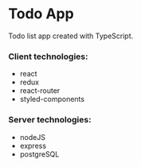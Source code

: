 <h1>Todo App</h1>
<p>Todo list app created with TypeScript.</p>
<h3>Client technologies:</h3>
<ul>
    <li>react</li>
    <li>redux</li>
    <li>react-router</li>
    <li>styled-components</li>
</ul>
<h3>Server technologies:</h3>
<ul>
    <li>nodeJS</li>
    <li>express</li>
    <li>postgreSQL</li>
</ul>